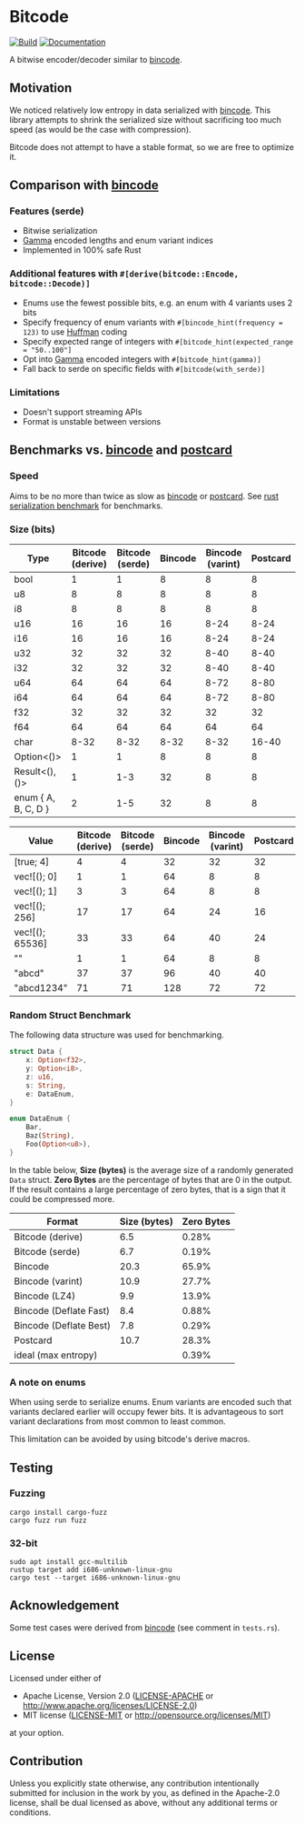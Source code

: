 # Bitcode

[![Build](https://github.com/SoftbearStudios/bitcode/actions/workflows/build.yml/badge.svg)](https://github.com/SoftbearStudios/bitcode/actions/workflows/build.yml)
[![Documentation](https://docs.rs/bitcode/badge.svg)](https://docs.rs/bitcode)

A bitwise encoder/decoder similar to [bincode](https://github.com/bincode-org/bincode).

## Motivation

We noticed relatively low entropy in data serialized with [bincode](https://github.com/bincode-org/bincode). This library attempts to shrink the serialized size without sacrificing too much speed (as would be the case with compression).

Bitcode does not attempt to have a stable format, so we are free to optimize it.

## Comparison with [bincode](https://github.com/bincode-org/bincode)

### Features (serde)

- Bitwise serialization
- [Gamma](https://en.wikipedia.org/wiki/Elias_gamma_coding) encoded lengths and enum variant indices
- Implemented in 100% safe Rust

### Additional features with `#[derive(bitcode::Encode, bitcode::Decode)]`

- Enums use the fewest possible bits, e.g. an enum with 4 variants uses 2 bits
- Specify frequency of enum variants with `#[bincode_hint(frequency = 123)` to use [Huffman](https://en.wikipedia.org/wiki/Huffman_coding) coding
- Specify expected range of integers with `#[bitcode_hint(expected_range = "50..100"]`
- Opt into [Gamma](https://en.wikipedia.org/wiki/Elias_gamma_coding) encoded integers with `#[bitcode_hint(gamma)]`
- Fall back to serde on specific fields with `#[bitcode(with_serde)]`

### Limitations

- Doesn't support streaming APIs
- Format is unstable between versions

## Benchmarks vs. [bincode](https://github.com/bincode-org/bincode) and [postcard](https://github.com/jamesmunns/postcard)

### Speed

Aims to be no more than twice as slow as [bincode](https://github.com/bincode-org/bincode) or [postcard](https://github.com/jamesmunns/postcard).
See [rust serialization benchmark](https://github.com/djkoloski/rust_serialization_benchmark) for benchmarks.

### Size (bits)

| Type                | Bitcode (derive) | Bitcode (serde) | Bincode | Bincode (varint) | Postcard |
|---------------------|------------------|-----------------|---------|------------------|----------|
| bool                | 1                | 1               | 8       | 8                | 8        |
| u8                  | 8                | 8               | 8       | 8                | 8        |
| i8                  | 8                | 8               | 8       | 8                | 8        |
| u16                 | 16               | 16              | 16      | 8-24             | 8-24     |
| i16                 | 16               | 16              | 16      | 8-24             | 8-24     |
| u32                 | 32               | 32              | 32      | 8-40             | 8-40     |
| i32                 | 32               | 32              | 32      | 8-40             | 8-40     |
| u64                 | 64               | 64              | 64      | 8-72             | 8-80     |
| i64                 | 64               | 64              | 64      | 8-72             | 8-80     |
| f32                 | 32               | 32              | 32      | 32               | 32       |
| f64                 | 64               | 64              | 64      | 64               | 64       |
| char                | 8-32             | 8-32            | 8-32    | 8-32             | 16-40    |
| Option<()>          | 1                | 1               | 8       | 8                | 8        |
| Result<(), ()>      | 1                | 1-3             | 32      | 8                | 8        |
| enum { A, B, C, D } | 2                | 1-5             | 32      | 8                | 8        |

| Value               | Bitcode (derive) | Bitcode (serde) | Bincode | Bincode (varint) | Postcard |
|---------------------|------------------|-----------------|---------|------------------|----------|
| [true; 4]           | 4                | 4               | 32      | 32               | 32       |
| vec![(); 0]         | 1                | 1               | 64      | 8                | 8        |
| vec![(); 1]         | 3                | 3               | 64      | 8                | 8        |
| vec![(); 256]       | 17               | 17              | 64      | 24               | 16       |
| vec![(); 65536]     | 33               | 33              | 64      | 40               | 24       |
| ""                  | 1                | 1               | 64      | 8                | 8        |
| "abcd"              | 37               | 37              | 96      | 40               | 40       |
| "abcd1234"          | 71               | 71              | 128     | 72               | 72       |

### Random Struct Benchmark

The following data structure was used for benchmarking.
```rust
struct Data {
    x: Option<f32>,
    y: Option<i8>,
    z: u16,
    s: String,
    e: DataEnum,
}

enum DataEnum {
    Bar,
    Baz(String),
    Foo(Option<u8>),
}
```
In the table below, **Size (bytes)** is the average size of a randomly generated `Data` struct.
**Zero Bytes** are the percentage of bytes that are 0 in the output.
If the result contains a large percentage of zero bytes, that is a sign that it could be compressed more.

| Format                 | Size (bytes) | Zero Bytes |
|------------------------|--------------|------------|
| Bitcode (derive)       | 6.5          | 0.28%      |
| Bitcode (serde)        | 6.7          | 0.19%      |
| Bincode                | 20.3         | 65.9%      |
| Bincode (varint)       | 10.9         | 27.7%      |
| Bincode (LZ4)          | 9.9          | 13.9%      |
| Bincode (Deflate Fast) | 8.4          | 0.88%      |
| Bincode (Deflate Best) | 7.8          | 0.29%      |
| Postcard               | 10.7         | 28.3%      |
| ideal (max entropy)    |              | 0.39%      |

### A note on enums

When using serde to serialize enums. Enum variants are encoded such that variants declared earlier will occupy fewer
bits. It is advantageous to sort variant declarations from most common to least common.

This limitation can be avoided by using bitcode's derive macros.

## Testing

### Fuzzing

```
cargo install cargo-fuzz
cargo fuzz run fuzz
```

### 32-bit

```
sudo apt install gcc-multilib
rustup target add i686-unknown-linux-gnu
cargo test --target i686-unknown-linux-gnu
```

## Acknowledgement

Some test cases were derived from [bincode](https://github.com/bincode-org/bincode) (see comment in `tests.rs`).

## License

Licensed under either of

 * Apache License, Version 2.0
   ([LICENSE-APACHE](LICENSE-APACHE) or http://www.apache.org/licenses/LICENSE-2.0)
 * MIT license
   ([LICENSE-MIT](LICENSE-MIT) or http://opensource.org/licenses/MIT)

at your option.

## Contribution

Unless you explicitly state otherwise, any contribution intentionally submitted
for inclusion in the work by you, as defined in the Apache-2.0 license, shall be
dual licensed as above, without any additional terms or conditions.